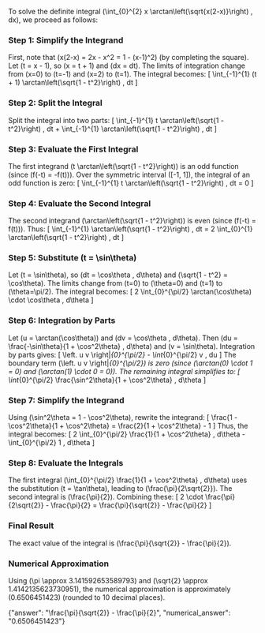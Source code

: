 


To solve the definite integral \(\int_{0}^{2} x \arctan\left(\sqrt{x(2-x)}\right) \, dx\), we proceed as follows:

### Step 1: Simplify the Integrand
First, note that \(x(2-x) = 2x - x^2 = 1 - (x-1)^2\) (by completing the square). Let \(t = x - 1\), so \(x = t + 1\) and \(dx = dt\). The limits of integration change from \(x=0\) to \(t=-1\) and \(x=2\) to \(t=1\). The integral becomes:
\[
\int_{-1}^{1} (t + 1) \arctan\left(\sqrt{1 - t^2}\right) \, dt
\]

### Step 2: Split the Integral
Split the integral into two parts:
\[
\int_{-1}^{1} t \arctan\left(\sqrt{1 - t^2}\right) \, dt + \int_{-1}^{1} \arctan\left(\sqrt{1 - t^2}\right) \, dt
\]

### Step 3: Evaluate the First Integral
The first integrand \(t \arctan\left(\sqrt{1 - t^2}\right)\) is an odd function (since \(f(-t) = -f(t)\)). Over the symmetric interval \([-1, 1]\), the integral of an odd function is zero:
\[
\int_{-1}^{1} t \arctan\left(\sqrt{1 - t^2}\right) \, dt = 0
\]

### Step 4: Evaluate the Second Integral
The second integrand \(\arctan\left(\sqrt{1 - t^2}\right)\) is even (since \(f(-t) = f(t)\)). Thus:
\[
\int_{-1}^{1} \arctan\left(\sqrt{1 - t^2}\right) \, dt = 2 \int_{0}^{1} \arctan\left(\sqrt{1 - t^2}\right) \, dt
\]

### Step 5: Substitute \(t = \sin\theta\)
Let \(t = \sin\theta\), so \(dt = \cos\theta \, d\theta\) and \(\sqrt{1 - t^2} = \cos\theta\). The limits change from \(t=0\) to \(\theta=0\) and \(t=1\) to \(\theta=\pi/2\). The integral becomes:
\[
2 \int_{0}^{\pi/2} \arctan(\cos\theta) \cdot \cos\theta \, d\theta
\]

### Step 6: Integration by Parts
Let \(u = \arctan(\cos\theta)\) and \(dv = \cos\theta \, d\theta\). Then \(du = \frac{-\sin\theta}{1 + \cos^2\theta} \, d\theta\) and \(v = \sin\theta\). Integration by parts gives:
\[
\left. u v \right|_{0}^{\pi/2} - \int_{0}^{\pi/2} v \, du
\]
The boundary term \(\left. u v \right|_{0}^{\pi/2}\) is zero (since \(\arctan(0) \cdot 1 = 0\) and \(\arctan(1) \cdot 0 = 0\)). The remaining integral simplifies to:
\[
\int_{0}^{\pi/2} \frac{\sin^2\theta}{1 + \cos^2\theta} \, d\theta
\]

### Step 7: Simplify the Integrand
Using \(\sin^2\theta = 1 - \cos^2\theta\), rewrite the integrand:
\[
\frac{1 - \cos^2\theta}{1 + \cos^2\theta} = \frac{2}{1 + \cos^2\theta} - 1
\]
Thus, the integral becomes:
\[
2 \int_{0}^{\pi/2} \frac{1}{1 + \cos^2\theta} \, d\theta - \int_{0}^{\pi/2} 1 \, d\theta
\]

### Step 8: Evaluate the Integrals
The first integral \(\int_{0}^{\pi/2} \frac{1}{1 + \cos^2\theta} \, d\theta\) uses the substitution \(t = \tan\theta\), leading to \(\frac{\pi}{2\sqrt{2}}\). The second integral is \(\frac{\pi}{2}\). Combining these:
\[
2 \cdot \frac{\pi}{2\sqrt{2}} - \frac{\pi}{2} = \frac{\pi}{\sqrt{2}} - \frac{\pi}{2}
\]

### Final Result
The exact value of the integral is \(\frac{\pi}{\sqrt{2}} - \frac{\pi}{2}\).

### Numerical Approximation
Using \(\pi \approx 3.141592653589793\) and \(\sqrt{2} \approx 1.4142135623730951\), the numerical approximation is approximately \(0.6506451423\) (rounded to 10 decimal places).

{"answer": "\\frac{\\pi}{\\sqrt{2}} - \\frac{\\pi}{2}", "numerical_answer": "0.6506451423"}